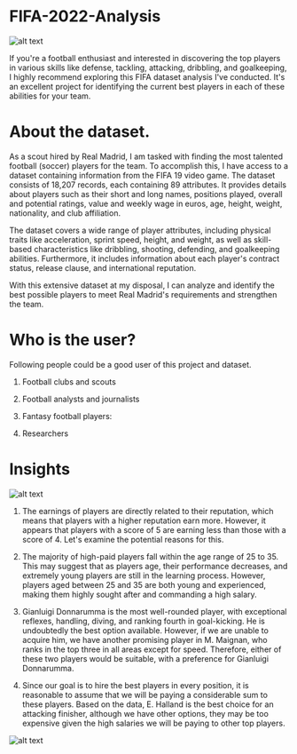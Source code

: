 # FIFA-2022-Analysis

![alt text](https://www.google.com/url?sa=i&url=https%3A%2F%2Fwww.fifa.com%2Fnews%2Ffifa-world-cup-qatar-2022tm-official-emblem-revealed&psig=AOvVaw0Uf3Gk03bB0UYJC7COiu1x&ust=1684218754050000&source=images&cd=vfe&ved=0CBEQjRxqFwoTCIC6lvnZ9v4CFQAAAAAdAAAAABAH)

If you're a football enthusiast and interested in discovering the top players in various skills like defense, tackling, attacking, dribbling, and goalkeeping, I highly recommend exploring this FIFA dataset analysis I've conducted. It's an excellent project for identifying the current best players in each of these abilities for your team.

# About the dataset.

As a scout hired by Real Madrid, I am tasked with finding the most talented football (soccer) players for the team. To accomplish this, I have access to a dataset containing information from the FIFA 19 video game. The dataset consists of 18,207 records, each containing 89 attributes. It provides details about players such as their short and long names, positions played, overall and potential ratings, value and weekly wage in euros, age, height, weight, nationality, and club affiliation.

The dataset covers a wide range of player attributes, including physical traits like acceleration, sprint speed, height, and weight, as well as skill-based characteristics like dribbling, shooting, defending, and goalkeeping abilities. Furthermore, it includes information about each player's contract status, release clause, and international reputation.

With this extensive dataset at my disposal, I can analyze and identify the best possible players to meet Real Madrid's requirements and strengthen the team.

# Who is the user?

Following people could be a good user of this project and dataset.

1. Football clubs and scouts

2. Football analysts and journalists

3. Fantasy football players:

4. Researchers

# Insights

![alt text](https://www.google.com/url?sa=i&url=https%3A%2F%2Fwww.dreamstime.com%2Fillustration%2Finsights.html&psig=AOvVaw0P52Pqn_PbyWugaXv43-XS&ust=1684218710172000&source=images&cd=vfe&ved=0CBEQjRxqFwoTCLD8kOTZ9v4CFQAAAAAdAAAAABAD)

1. The earnings of players are directly related to their reputation, which means that players with a higher reputation earn more. However, it appears that players with a score of 5 are earning less than those with a score of 4. Let's examine the potential reasons for this.

2. The majority of high-paid players fall within the age range of 25 to 35. This may suggest that as players age, their performance decreases, and extremely young players are still in the learning process. However, players aged between 25 and 35 are both young and experienced, making them highly sought after and commanding a high salary.

3. Gianluigi Donnarumma is the most well-rounded player, with exceptional reflexes, handling, diving, and ranking fourth in goal-kicking. He is undoubtedly the best option available. However, if we are unable to acquire him, we have another promising player in M. Maignan, who ranks in the top three in all areas except for speed. Therefore, either of these two players would be suitable, with a preference for Gianluigi Donnarumma.

4. Since our goal is to hire the best players in every position, it is reasonable to assume that we will be paying a considerable sum to these players. Based on the data, E. Halland is the best choice for an attacking finisher, although we have other options, they may be too expensive given the high salaries we will be paying to other top players.

![alt text](https://www.google.com/url?sa=i&url=https%3A%2F%2Fwww.fifa.com%2Ffifaplus%2Fen%2Ftournaments%2Fmens%2Fworldcup%2Fqatar2022&psig=AOvVaw0Uf3Gk03bB0UYJC7COiu1x&ust=1684218754050000&source=images&cd=vfe&ved=0CBEQjRxqFwoTCIC6lvnZ9v4CFQAAAAAdAAAAABAP)
